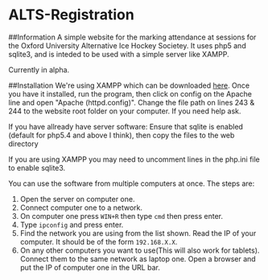 # ALTS-Registration

##Information
A simple website for the marking attendance at sessions
for the Oxford University Alternative Ice Hockey Societey.
It uses php5 and sqlite3, and is inteded to be used with a
simple server like XAMPP.

Currently in alpha.

##Installation
We're using XAMPP which can be downloaded [here](https://www.apachefriends.org/xampp-files/5.6.19/xampp-win32-5.6.19-0-VC11-installer.exe).
Once you have it installed, run the program, then click on config on the Apache line and open "Apache (httpd.config)".
Change the file path on lines 243 & 244 to the website root folder on your computer. If you need help ask.

If you have allready have server software: Ensure that sqlite is enabled (default for php5.4 and above I think), then copy the files to the web directory

If you are using XAMPP you may need to uncomment lines in the php.ini file to enable sqlite3. 

You can use the software from multiple computers at once. The steps are:

1. Open the server on computer one.
2. Connect computer one to a network.
3. On computer one press `WIN+R` then type `cmd` then press enter.
4. Type `ipconfig` and press enter.
5. Find the network you are using from the list shown. Read the IP of your computer. It should be of the form `192.168.X.X`.
6. On any other computers you want to use(This will also work for tablets). Connect them to the same network as laptop one. Open a browser and put the IP of computer one in the URL bar.
